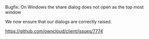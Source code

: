 Bugfix: On Windows the share dialog does not open as the top most window

We now ensure that our dialogs are correctly raised.

https://github.com/owncloud/client/issues/7774
